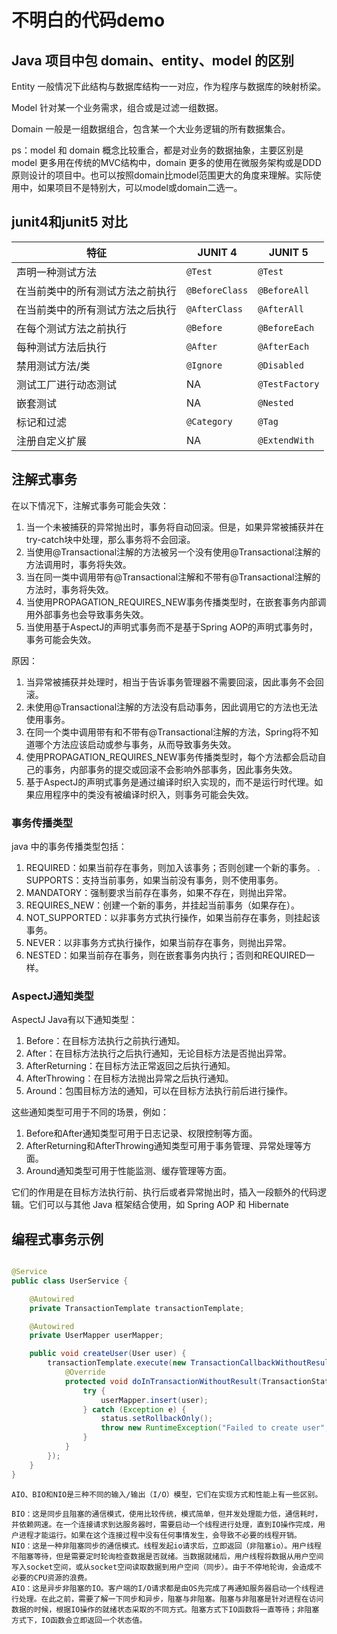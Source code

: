 # 不明白的代码demo

## Java 项目中包 domain、entity、model 的区别

Entity
一般情况下此结构与数据库结构一一对应，作为程序与数据库的映射桥梁。

Model
针对某一个业务需求，组合或是过滤一组数据。

Domain
一般是一组数据组合，包含某一个大业务逻辑的所有数据集合。

ps：model 和 domain 概念比较重合，都是对业务的数据抽象，主要区别是 model 更多用在传统的MVC结构中，domain
更多的使用在微服务架构或是DDD原则设计的项目中。也可以按照domain比model范围更大的角度来理解。实际使用中，如果项目不是特别大，可以model或domain二选一。

## junit4和junit5 对比

| 特征               | JUNIT 4        | JUNIT 5        |
|------------------|----------------|----------------|
| 声明一种测试方法         | `@Test`        | `@Test`        |
| 在当前类中的所有测试方法之前执行 | `@BeforeClass` | `@BeforeAll`   |
| 在当前类中的所有测试方法之后执行 | `@AfterClass`  | `@AfterAll`    |
| 在每个测试方法之前执行      | `@Before`      | `@BeforeEach`  |
| 每种测试方法后执行        | `@After`       | `@AfterEach`   |
| 禁用测试方法/类         | `@Ignore`      | `@Disabled`    |
| 测试工厂进行动态测试       | NA             | `@TestFactory` |
| 嵌套测试             | NA             | `@Nested`      |
| 标记和过滤            | `@Category`    | `@Tag`         |
| 注册自定义扩展          | NA             | `@ExtendWith`  |

## 注解式事务

在以下情况下，注解式事务可能会失效：

1. 当一个未被捕获的异常抛出时，事务将自动回滚。但是，如果异常被捕获并在try-catch块中处理，那么事务将不会回滚。
2. 当使用@Transactional注解的方法被另一个没有使用@Transactional注解的方法调用时，事务将失效。
3. 当在同一类中调用带有@Transactional注解和不带有@Transactional注解的方法时，事务将失效。
4. 当使用PROPAGATION\_REQUIRES\_NEW事务传播类型时，在嵌套事务内部调用外部事务也会导致事务失效。
5. 当使用基于AspectJ的声明式事务而不是基于Spring AOP的声明式事务时，事务可能会失效。

原因：

1. 当异常被捕获并处理时，相当于告诉事务管理器不需要回滚，因此事务不会回滚。
2. 未使用@Transactional注解的方法没有启动事务，因此调用它的方法也无法使用事务。
3. 在同一个类中调用带有和不带有@Transactional注解的方法，Spring将不知道哪个方法应该启动或参与事务，从而导致事务失效。
4. 使用PROPAGATION\_REQUIRES\_NEW事务传播类型时，每个方法都会启动自己的事务，内部事务的提交或回滚不会影响外部事务，因此事务失效。
5. 基于AspectJ的声明式事务是通过编译时织入实现的，而不是运行时代理。如果应用程序中的类没有被编译时织入，则事务可能会失效。

### 事务传播类型

java 中的事务传播类型包括：

1. REQUIRED：如果当前存在事务，则加入该事务；否则创建一个新的事务。
   . SUPPORTS：支持当前事务，如果当前没有事务，则不使用事务。
2. MANDATORY：强制要求当前存在事务，如果不存在，则抛出异常。
3. REQUIRES\_NEW：创建一个新的事务，并挂起当前事务（如果存在）。
4. NOT\_SUPPORTED：以非事务方式执行操作，如果当前存在事务，则挂起该事务。
5. NEVER：以非事务方式执行操作，如果当前存在事务，则抛出异常。
6. NESTED：如果当前存在事务，则在嵌套事务内执行；否则和REQUIRED一样。

### AspectJ通知类型

AspectJ Java有以下通知类型：

1. Before：在目标方法执行之前执行通知。
2. After：在目标方法执行之后执行通知，无论目标方法是否抛出异常。
3. AfterReturning：在目标方法正常返回之后执行通知。
4. AfterThrowing：在目标方法抛出异常之后执行通知。
5. Around：包围目标方法的通知，可以在目标方法执行前后进行操作。

这些通知类型可用于不同的场景，例如：

1. Before和After通知类型可用于日志记录、权限控制等方面。
2. AfterReturning和AfterThrowing通知类型可用于事务管理、异常处理等方面。
3. Around通知类型可用于性能监测、缓存管理等方面。

它们的作用是在目标方法执行前、执行后或者异常抛出时，插入一段额外的代码逻辑。它们可以与其他 Java 框架结合使用，如 Spring AOP
和 Hibernate

## 编程式事务示例

```Java

@Service
public class UserService {

    @Autowired
    private TransactionTemplate transactionTemplate;

    @Autowired
    private UserMapper userMapper;

    public void createUser(User user) {
        transactionTemplate.execute(new TransactionCallbackWithoutResult() {
            @Override
            protected void doInTransactionWithoutResult(TransactionStatus status) {
                try {
                    userMapper.insert(user);
                } catch (Exception e) {
                    status.setRollbackOnly();
                    throw new RuntimeException("Failed to create user", e);
                }
            }
        });
    }
}

```
```text
AIO、BIO和NIO是三种不同的输入/输出（I/O）模型，它们在实现方式和性能上有一些区别。

BIO：这是同步且阻塞的通信模式，使用比较传统，模式简单，但并发处理能力低，通信耗时，并依赖网速。在一个连接请求到达服务器时，需要启动一个线程进行处理，直到IO操作完成，用户进程才能运行。如果在这个连接过程中没有任何事情发生，会导致不必要的线程开销。
NIO：这是一种非阻塞同步的通信模式。线程发起io请求后，立即返回（非阻塞io）。用户线程不阻塞等待，但是需要定时轮询检查数据是否就绪。当数据就绪后，用户线程将数据从用户空间写入socket空间，或从socket空间读取数据到用户空间（同步）。由于不停地轮询，会造成不必要的CPU资源的浪费。
AIO：这是异步非阻塞的IO。客户端的I/O请求都是由OS先完成了再通知服务器启动一个线程进行处理。在此之前，需要了解一下同步和异步，阻塞与非阻塞。阻塞与非阻塞是针对进程在访问数据的时候，根据IO操作的就绪状态采取的不同方式。阻塞方式下IO函数将一直等待；非阻塞方式下，IO函数会立即返回一个状态值。
```
